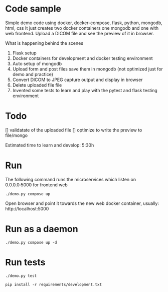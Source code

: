 # Code sample
Simple demo code using docker, docker-compose, flask, python, mongodb, html, css
It just creates two docker containers one mongodb and one with web frontend.
Upload a DICOM file and see the preview of it in browser.

What is happening behind the scenes
1. Flask setup
2. Docker containers for development and docker testing environment
3. Auto setup of mongodb
4. Upload form and post files save them in mongodb (not optimized just for demo and practice)
5. Convert DICOM to JPEG capture output and display in browser
6. Delete uploaded file file
7. Invented some tests to learn and play with the pytest and flask testing environment

# Todo
[] validatate of the uploaded file
[] optimize to write the preview to file/mongo 

Estimated time to learn and develop:
5:30h

# Run

The following command runs the microservices which listen on 0.0.0.0:5000 for frontend web
```
./demo.py compose up
```
Open browser and point it towards the new web docker container, usually:
http://localhost:5000


# Run as a daemon 
```
./demo.py compose up -d
```

# Run tests
```
./demo.py test
```

```
pip install -r requirements/development.txt
```
